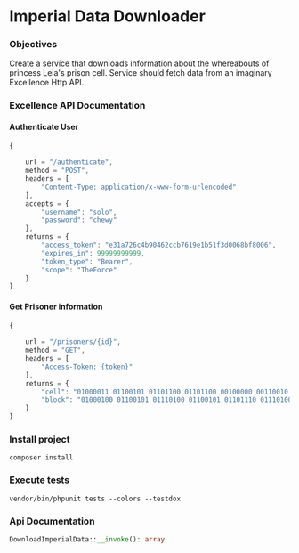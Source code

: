 # Imperial Data Downloader 

### Objectives
Create a service that downloads information about the whereabouts of princess Leia's prison cell.
Service should fetch data from an imaginary Excellence Http API.

### Excellence API Documentation
#### Authenticate User 
```js
{
    
    url = "/authenticate",
    method = "POST",
    headers = [ 
        "Content-Type: application/x-www-form-urlencoded"
    ],
    accepts = {
        "username": "solo",
        "password": "chewy"
    },
    returns = {
        "access_token": "e31a726c4b90462ccb7619e1b51f3d0068bf8006",
        "expires_in": 99999999999,
        "token_type": "Bearer",
        "scope": "TheForce"
    }
}
```

#### Get Prisoner information
```js
{
    
    url = "/prisoners/{id}",
    method = "GET",
    headers = [ 
        "Access-Token: {token}"
    ],
    returns = {
        "cell": "01000011 01100101 01101100 01101100 00100000 00110010 00110001 00111000 00110111",
        "block": "01000100 01100101 01110100 01100101 01101110 01110100 01101001 01101111 01101110 00100000 01000010 01101100 01101111 01100011 01101011 00100000 01000001 01000001 00101101 00110010 00110011 00101100"
    }
}
```


### Install project
```
composer install
```

### Execute tests
```
vendor/bin/phpunit tests --colors --testdox
```

### Api Documentation
```php
DownloadImperialData::__invoke(): array
```
